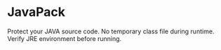 # JavaPack
Protect your JAVA source code. No temporary class file during runtime. Verify JRE environment before running.
